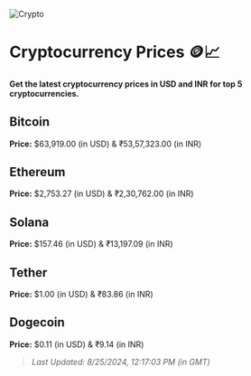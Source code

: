 
![Crypto](https://www.techguide.com.au/wp-content/uploads/2020/11/crypto3.jpeg)

# Cryptocurrency Prices 🪙📈

#### Get the latest cryptocurrency prices in USD and INR for top 5 cryptocurrencies.

## Bitcoin

**Price:** $63,919.00 (in USD) & ₹53,57,323.00 (in INR)

## Ethereum

**Price:** $2,753.27 (in USD) & ₹2,30,762.00 (in INR)

## Solana

**Price:** $157.46 (in USD) & ₹13,197.09 (in INR)

## Tether

**Price:** $1.00 (in USD) & ₹83.86 (in INR)

## Dogecoin

**Price:** $0.11 (in USD) & ₹9.14 (in INR)

> _Last Updated: 8/25/2024, 12:17:03 PM (in GMT)_
